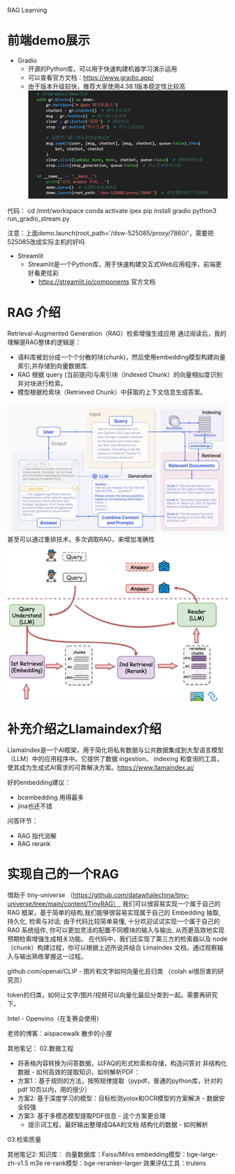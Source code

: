 RAG Learning


# 前端demo展示
- Gradio
  - 开源的Python库，可以用于快速构建机器学习演示运用
  - 可以查看官方文档：https://www.gradio.app/
  - 由于版本升级较快，推荐大家使用4.38.1版本稳定性比较高
![alt text](image-2.png)

代码：
cd /mnt/workspace
conda activate ipex
pip install gradio
python3 run_gradio_stream.py

注意：上面demo.launch(root_path='/dsw-525085/proxy/7860/'，需要把525085改成实际主机的好吗

- Streamlit
  - Streamlit是一个Python库，用于快速构建交互式Web应用程序，前端更好看更炫彩
    - https://streamlit.io/components 官方文档

# RAG 介绍
Retrieval-Augmented Generation（RAG）检索增强生成应用
通过阅读后，我的理解是RAG整体的逻辑是：
- 语料库被划分成一个个分散的块(chunk)，然后使用embedding模型构建向量索引,并存储到向量数据库.
- RAG 根据 query (当前提问)与索引块（Indexed Chunk）的向量相似度识别并对块进行检索。
- 模型根据检索块（Retrieved Chunk）中获取的上下文信息生成答案。

![alt text](image-3.png)
甚至可以通过重排技术，多次调取RAG，来增加准确性

![alt text](image-4.png)

# 补充介绍之Llamaindex介绍
LlamaIndex是一个AI框架，用于简化将私有数据与公共数据集成到大型语言模型（LLM）中的应用程序中。它提供了数据 ingestion、 indexing 和查询的工具，使其成为生成式AI需求的可靠解决方案。https://www.llamaindex.ai/


好的embedding建议：
- bcembedding 用得最多
- jina也还不错


问答环节：
- RAG 指代消解
- RAG rerank



# 实现自己的一个RAG
借助于 tiny-universe （https://github.com/datawhalechina/tiny-universe/tree/main/content/TinyRAG）, 我们可以很容易实现一个属于自己的 RAG 框架，基于简单的结构,我们能够很容易实现属于自己的 Embedding 抽取, 持久化,  检索与对话; 由于代码比较简单易懂, 十分欢迎试试实现一个属于自己的 RAG 系统组件, 你可以更加灵活的配置不同模块的输入与输出, 从而更高效地实现预期检索增强生成相关功能。
在代码中，我们还实现了第三方的检索器以及 node（chunk）构建过程，你可以根据上述所说并结合 LlmaIndex 文档，通过观察输入与输出熟练掌握这一过程。


github.com/openai/CLIP - 图片和文字如何向量化且归类 （colah ai很厉害的研究员）

token的归类，如何让文字/图片/视频可以向量化最后分类到一起。需要再研究下。

Intel - Openvino（在复赛会使用）


老师的博客：aispacewalk 散步的小屋



其他笔记：
02.数据工程
 - 将表格内容转换为问答数据，以FAQ的形式检索和存储，构造问答对
非结构化数据 - 如何高效的提取知识，如何解析PDF：
- 方案1：基于规则的方法，按照规律提取（pypdf，普通的python库，针对的pdf 10页以内，用的很少）
- 方案2: 基于深度学习的模型：目标检测yolox和OCR模型的方案解决 - 数据安全较强
- 方案3: 基于多模态模型提取PDF信息 - 这个方案更合理
  - 提示词工程，最好输出整理成Q&A的文档
结构化的数据 - 如何解析


03.检索质量



其他笔记2:
知识库：
向量数据库：Faiss/Milvs
embedding模型：bge-large-zh-v1.5 m3e
re-rank模型：bge-reranker-larger
效果评估工具：trulens

